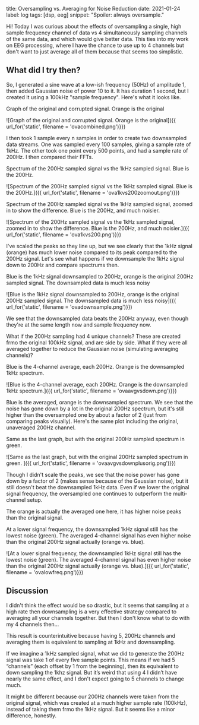 title: Oversampling vs. Averaging for Noise Reduction
date: 2021-01-24
label: log
tags: [dsp, eeg]
snippet: "Spoiler: always oversample."

Hi! Today I was curious about the effects of oversampling a single, high sample frequency channel of data vs 4 simultaneously sampling channels of the same data, and which would give better data. This ties into my work on EEG processing, where I have the chance to use up to 4 channels but don't want to just average all of them because that seems too simplistic. 

## What did I try then?
So, I generated a sine wave at a low-ish frequency (50Hz) of amplitude 1, then added Gaussian noise of power 10 to it. It has duration 1 second, but I created it using a 100kHz "sample frequency". Here's what it looks like. 

<p class="caption">Graph of the original and corrupted signal. Orange is the original</p>
![Graph of the original and corrupted signal. Orange is the original]({{ url_for('static', filename = 'ovacombined.png')}})

I then took 1 sample every n samples in order to create two downsampled data streams. One was sampled every 100 samples, giving a sample rate of 1kHz. The other took one point every 500 points, and had a sample rate of 200Hz. I then compared their FFTs.

<p class="caption">Spectrum of the 200Hz sampled signal vs the 1kHz sampled signal. Blue is the 200Hz.</p>
![Spectrum of the 200Hz sampled signal vs the 1kHz sampled signal. Blue is the 200Hz.]({{ url_for('static', filename = 'ova1kvs200zoomout.png')}})

<p class="caption">Spectrum of the 200Hz sampled signal vs the 1kHz sampled signal, zoomed in to show the difference. Blue is the 200Hz, and much noisier.</p>
![Spectrum of the 200Hz sampled signal vs the 1kHz sampled signal, zoomed in to show the difference. Blue is the 200Hz, and much noisier.]({{ url_for('static', filename = 'ova1kvs200.png')}})

I've scaled the peaks so they line up, but we see clearly that the 1kHz signal (orange) has much lower noise compared to its peak compared to the 200Hz signal. Let's see what happens if we downsample the 1kHz signal down to 200Hz and compare spectrums then.

<p class="caption">Blue is the 1kHz signal downsampled to 200Hz, orange is the original 200Hz sampled signal. The downsampled data is much less noisy</p>
![Blue is the 1kHz signal downsampled to 200Hz, orange is the original 200Hz sampled signal. The downsampled data is much less noisy]({{ url_for('static', filename = 'ovadownsample.png')}})

We see that the downsampled data beats the 200Hz anyway, even though they're at the same length now and sample frequency now. 

What if the 200Hz sampling had 4 unique channels? These are created frmo the original 100kHz signal, and are side by side. What if they were all averaged together to reduce the Gaussian noise (simulating averaging channels)?

<p class="caption">Blue is the 4-channel average, each 200Hz. Orange is the downsampled 1kHz spectrum.</p>
![Blue is the 4-channel average, each 200Hz. Orange is the downsampled 1kHz spectrum.]({{ url_for('static', filename = 'ovaavgvsdown.png')}})

Blue is the averaged, orange is the downsampled spectrum. We see that the noise has gone down by a lot in the original 200Hz spectrum, but it's still higher than the oversampled one by about a factor of 2 (just from comparing peaks visually). Here's the same plot including the original, unaveraged 200Hz channel.

<p class="caption">Same as the last graph, but with the original 200Hz sampled spectrum in green. </p>
![Same as the last graph, but with the original 200Hz sampled spectrum in green. ]({{ url_for('static', filename = 'ovaavgvsdownplusorig.png')}})

Though I didn't scale the peaks, we see that the noise power has gone down by a factor of 2 (makes sense because of the Gaussian noise), but it still doesn't beat the downsampled 1kHz data. Even if we lower the original signal frequency, the oversampled one continues to outperform the multi-channel setup.

The orange is actually the averaged one here, it has higher noise peaks than the original signal.

<p class="caption">At a lower signal frequency, the downsampled 1kHz signal still has the lowest noise (green). The averaged 4-channel signal has even higher noise than the original 200Hz signal actually (orange vs. blue).</p>
![At a lower signal frequency, the downsampled 1kHz signal still has the lowest noise (green). The averaged 4-channel signal has even higher noise than the original 200Hz signal actually (orange vs. blue).]({{ url_for('static', filename = 'ovalowfreq.png')}})

## Discussion
I didn't think the effect would be so drastic, but it seems that sampling at a high rate then downsampling is a very effective strategy compared to averaging all your channels together. But then I don't know what to do with my 4 channels then...

This result is counterintuitive because having 5, 200Hz channels and averaging them is equivalent to sampling at 1kHz and downsampling. 

If we imagine a 1kHz sampled signal, what we did to generate the 200Hz signal was take 1 of every five sample points. This means if we had 5 “channels” (each offset by 1 from the beginning), then its equivalent to down sampling the 1khz signal. But it’s weird that using 4 I didn’t have nearly the same effect, and I don't expect going to 5 channels to change much. 

It might be different because our 200Hz channels were taken from the original signal, which was created at a much higher sample rate (100kHz), instead of taking them frmo the 1kHz signal. But it seems like a minor difference, honestly. 
